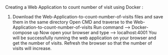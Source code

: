 Creating a Web Application to count number of visit using Docker :

1. Download the Web-Application-to-count-number-of-visits files and save them in the same directory
Open CMD and traverse to the Web-Application-to-count-number-of-visits
Run command --> Docker-compose up
Now open your browser and type --> localhost:4001
You will be successfully running the web application on your browser and get the number of visits.
Refresh the browser so that the number of visits will increase.
